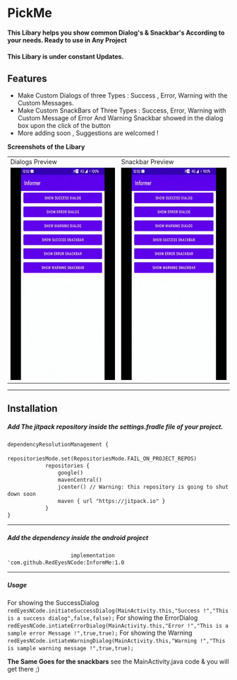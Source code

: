 # PickMe
**This Libary helps you show common Dialog's & Snackbar's According to your needs. Ready to use in Any Project**
#### This Libary is under constant Updates.

## Features
- Make Custom Dialogs of three Types : Success , Error, Warning with the Custom Messages.
-  Make Custom SnackBars of Three Types : Success, Error, Warning with Custom Message of Error And Warning Snackbar showed in the dialog box upon the click of the button
-  More adding soon , Suggestions are welcomed !

**Screenshots of the Libary**

<table>
  <tr>
    <td>Dialogs Preview</td>
     <td>Snackbar Preview</td>
   </tr>
  <tr>
    <td><img src="media/dialogs_informer.gif" width=270 height=480></td>
    <td><img src="media/snackbar_informer.gif" width=270 height=480></td>
  </tr>
 </table>

------------



## Installation

##### Add  The jitpack repository inside the settings.fradle file of your project.



    dependencyResolutionManagement {
                repositoriesMode.set(RepositoriesMode.FAIL_ON_PROJECT_REPOS)
                repositories {
                    google()
                    mavenCentral()
                    jcenter() // Warning: this repository is going to shut down soon
                    maven { url "https://jitpack.io" }
                }
    }

------------


#####  Add the dependency inside the android project
            	        implementation 'com.github.RedEyesNCode:InformMe:1.0

------------

##### Usage

For showing the SuccessDialog
``redEyesNCode.initiateSuccessDialog(MainActivity.this,"Success !","This is a success dialog",false,false);``
For showing the ErrorDialog
``redEyesNCode.intiateErrorDialog(MainActivity.this,"Error !","This is a sample error Message !",true,true);``
For showing the Warning
``redEyesNCode.intiateWarningDialog(MainActivity.this,"Warning !","This is sample warning message !",true,true);``

**The Same Goes for the snackbars** see the MainActivity.java code & you will get there ;)

